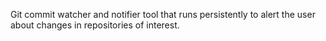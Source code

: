 Git commit watcher and notifier tool that runs persistently to alert the user about changes in repositories of interest.
